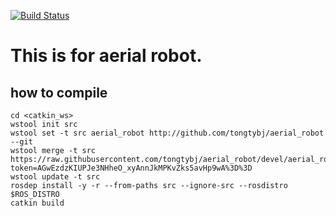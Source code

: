 [![Build Status](https://travis-ci.com/tongtybj/aerial_robot.svg?branch=devel)](https://travis-ci.com/tongtybj/aerial_robot)

# This is for aerial robot.

## how to compile

```
cd <catkin_ws>
wstool init src
wstool set -t src aerial_robot http://github.com/tongtybj/aerial_robot --git
wstool merge -t src https://raw.githubusercontent.com/tongtybj/aerial_robot/devel/aerial_robot.rosinstall?token=AGwEzdzKIUPJe3NHheO_xyAnnJkMPKvZks5avHp9wA%3D%3D
wstool update -t src
rosdep install -y -r --from-paths src --ignore-src --rosdistro $ROS_DISTRO
catkin build
```



